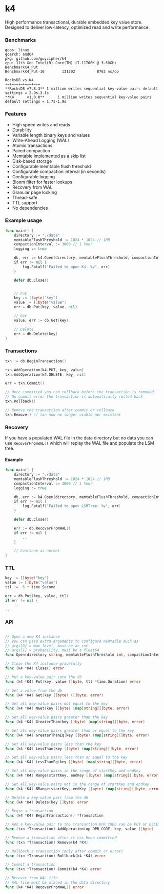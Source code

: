 # k4
High performance transactional, durable embedded key value store. Designed to deliver low-latency, optimized read and write performance.

### Benchmarks
```
goos: linux
goarch: amd64
pkg: github.com/guycipher/k4
cpu: 11th Gen Intel(R) Core(TM) i7-11700K @ 3.60GHz
BenchmarkK4_Put
BenchmarkK4_Put-16    	  131302	      8762 ns/op

RocksDB vs K4
+=+=+=+=+=+=+=+=
**RocksDB v7.8.3** 1 million writes sequential key-value pairs default settings = 2.9s-3.1s
**K4      v1.0.0**      1 million writes sequential key-value pairs default settings = 1.7s-1.9s
```

### Features
- High speed writes and reads
- Durability
- Variable length binary keys and values
- Write-Ahead Logging (WAL)
- Atomic transactions
- Paired compaction
- Memtable implemented as a skip list
- Disk-based storage
- Configurable memtable flush threshold
- Configurable compaction interval (in seconds)
- Configurable logging
- Bloom filter for faster lookups
- Recovery from WAL
- Granular page locking
- Thread-safe
- TTL support
- No dependencies


### Example usage
```go
func main() {
    directory := "./data"
    memtableFlushThreshold := 1024 * 1024 // 1MB
    compactionInterval := 3600 // 1 hour
    logging := true

    db, err := k4.Open(directory, memtableFlushThreshold, compactionInterval, logging)
    if err != nil {
        log.Fatalf("Failed to open K4: %v", err)
    }

    defer db.Close()


    // Put
    key := []byte("key")
    value := []byte("value")
    err = db.Put(key, value, nil)

    // Get
    value, err := db.Get(key)

    // Delete
    err = db.Delete(key)
}
```

### Transactions
```go
txn := db.BeginTransaction()

txn.AddOperation(k4.PUT, key, value)
txn.AddOperation(k4.DELETE, key, nil)

err = txn.Commit()

// Once committed you can rollback before the transaction is removed
// On commit error the transaction is automatically rolled back
txn.Rollback()

// Remove the transaction after commit or rollback
txn.Remove() // txn now no longer usable nor existent

```

### Recovery
If you have a populated WAL file in the data directory but no data you can use `RecoverFromWAL()` which will replay the WAL file and populate the LSM tree.

#### Example
```go
func main() {
    directory := "./data"
    memtableFlushThreshold := 1024 * 1024 // 1MB
    compactionInterval := 3600 // 1 hour
    logging := true

    db, err := k4.Open(directory, memtableFlushThreshold, compactionInterval, logging)
    if err != nil {
        log.Fatalf("Failed to open LSMTree: %v", err)
    }

    defer db.Close()

    err := db.RecoverFromWAL()
    if err != nil {
        ..
    }

    // Continue as normal
}
```

### TTL
```go
key := []byte("key")
value := []byte("value")
ttl :=  6 * time.Second

err = db.Put(key, value, ttl)
if err != nil {
    ..
..

```

### API
```go

// Open a new K4 instance
// you can pass extra arguments to configure memtable such as
// args[0] = max level, must be an int
// args[1] = probability, must be a float64
func Open(directory string, memtableFlushThreshold int, compactionInterval int, logging bool, args ...interface{}) (*K4, error)

// Close the K4 instance gracefully
func (k4 *K4) Close() error

// Put a key-value pair into the db
func (k4 *K4) Put(key, value []byte, ttl *time.Duration) error

// Get a value from the db
func (k4 *K4) Get(key []byte) ([]byte, error)

// Get all key-value pairs not equal to the key
func (k4 *K4) NGet(key []byte) (map[string][]byte, error)

// Get all key-value pairs greater than the key
func (k4 *K4) GreaterThan(key []byte) (map[string][]byte, error)

// Get all key-value pairs greater than or equal to the key
func (k4 *K4) GreaterThanEq(key []byte) (map[string][]byte, error)

// Get all key-value pairs less than the key
func (k4 *K4) LessThan(key []byte) (map[string][]byte, error)

// Get all key-value pairs less than or equal to the key
func (k4 *K4) LessThanEq(key []byte) (map[string][]byte, error)

// Get all key-value pairs in the range of startKey and endKey
func (k4 *K4) Range(startKey, endKey []byte) (map[string][]byte, error)

// Get all key-value pairs not in the range of startKey and endKey
func (k4 *K4) NRange(startKey, endKey []byte) (map[string][]byte, error)

// Delete a key-value pair from the db
func (k4 *K4) Delete(key []byte) error

// Begin a transaction
func (k4 *K4) BeginTransaction() *Transaction

// Add a key-value pair to the transaction OPR_CODE can be PUT or DELETE
func (txn *Transaction) AddOperation(op OPR_CODE, key, value []byte)

// Remove a transaction after it has been committed
func (txn *Transaction) Remove(k4 *K4)

// Rollback a transaction (only after commit or error)
func (txn *Transaction) Rollback(k4 *K4) error

// Commit a transaction
func (txn *Transaction) Commit(k4 *K4) error

// Recover from WAL file
// WAL file must be placed in the data directory
func (k4 *K4) RecoverFromWAL() error
```




